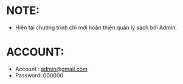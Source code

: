 # NOTE:
- Hiện tại chương trình chỉ mới hoàn thiện quản lý sách bởi Admin.
# ACCOUNT:
- Account : admin@gmail.com
- Password: 000000